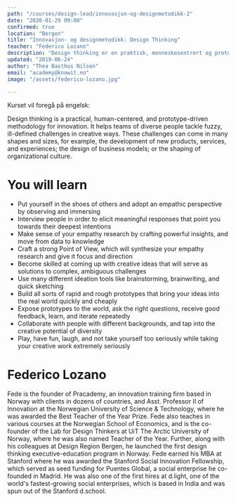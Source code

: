 ```yaml
---
path: "/courses/design-lead/innovasjon-og-designmetodikk-2"
date: "2020-01-29 09:00"
confirmed: true
location: "Bergen"
title: "Innovasjon- og designmetodikk: Design Thinking"
teacher: "Federico Lozano"
description: "Design thinking er en praktisk, menneskesentrert og prototyp-drevet metode for innovasjon. Det hjelper sammensatte og tverrfaglige team å takle uklare og udefinerte utfordringer på kreative måter. I dette kurset vil du lære praktiske verktøy og om tankesettet i design thinking."
updated: "2019-06-24"
author: "Thea Basthus Nilsen"
email: "academy@knowit.no"
image: "/assets/federico-lozano.jpg"

---
```

Kurset vil foregå på engelsk:

Design thinking is a practical, human-centered, and prototype-driven methodology for innovation. It helps teams of diverse people tackle fuzzy, ill-defined challenges in creative ways. These challenges can come in many shapes and sizes, for example, the development of new products, services, and experiences; the design of business models; or the shaping of organizational culture. 

# You will learn

- Put yourself in the shoes of others and adopt an empathic perspective by observing and immersing
- Interview people in order to elicit meaningful responses that point you towards their deepest intentions
- Make sense of your empathy research by crafting powerful insights, and move from data to knowledge
- Craft a strong Point of View, which will synthesize your empathy research and give it focus and direction
- Become skilled at coming up with creative ideas that will serve as solutions to complex, ambiguous challenges
- Use many different ideation tools like brainstorming, brainwriting, and quick sketching
- Build all sorts of rapid and rough prototypes that bring your ideas into the real world quickly and cheaply
- Expose prototypes to the world, ask the right questions, receive good feedback, learn, and iterate repeatedly
- Collaborate with people with different backgrounds, and tap into the creative potential of diversity
- Play, have fun, laugh, and not take yourself too seriously while taking your creative work extremely seriously

# Federico Lozano

Fede is the founder of Pracademy, an innovation training firm based in Norway with clients in dozens of countries, and Asst. Professor II of Innovation at the Norwegian University of Science & Technology, where he was awarded the Best Teacher of the Year Prize. Fede also teaches in various courses at the Norwegian School of Economics, and is the co-founder of the Lab for Design Thinkers at UiT The Arctic University of Norway, where he was also named Teacher of the Year. Further, along with his colleagues at Design Region Bergen, he launched the first design thinking executive-education program in Norway.  Fede earned his MBA at Stanford where he was awarded the Stanford Social Innovation Fellowship, which served as seed funding for Puentes Global, a social enterprise he co-founded in Madrid. He was also one of the first hires at d.light, one of the world's fastest-growing social enterprises, which is based in India and was spun out of the Stanford d.school.
